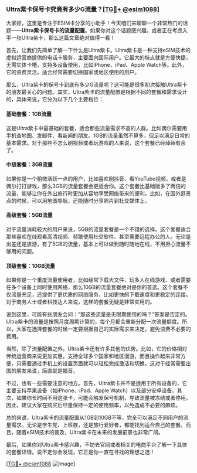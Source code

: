 ### Ultra紫卡保号卡究竟有多少G流量？[[TG💪+ @esim1088](https://t.me/s/esim1088)]

大家好，这里是专注于ESIM卡分享的小助手！今天咱们来聊聊一个非常热门的话题——**Ultra紫卡保号卡的流量配置**。如果你对这个话题感兴趣，或者正在考虑入手一张Ultra紫卡，那么这篇文章绝对值得一看！

首先，让我们先简单了解一下什么是Ultra紫卡。Ultra紫卡是一种支持eSIM技术的虚拟运营商提供的电话卡服务，主要面向国际用户。它最大的特点就是方便快捷，无需实体卡槽，支持多设备使用，比如iPhone、iPad、Apple Watch等。此外，它的资费灵活，适合经常需要切换国家或地区使用的用户。

那么，Ultra紫卡的保号卡到底有多少G流量呢？这可能是很多初次接触Ultra紫卡的朋友最关心的问题。其实，Ultra紫卡的流量配置是根据不同的套餐和需求设计的，具体来说，它分为以下几个主要档位：

#### **基础套餐：1GB流量**
这是Ultra紫卡中最基础的套餐，适合那些流量需求不高的人群。比如偶尔需要用手机查地图、发邮件、看新闻的朋友。1GB的流量虽然不算多，但足以满足日常的基本需求。对于那些不怎么刷视频或者玩游戏的人来说，这个套餐已经绰绰有余了。

#### **中级套餐：3GB流量**
如果你是一个稍微活跃一点的用户，比如喜欢刷抖音、看YouTube视频，或者是偶尔打打游戏，那么3GB的流量套餐会更适合你。这个套餐比基础版多了两倍的流量，能够让你在外出旅行时更加从容地享受网络带来的便利。比如，在国外逛景点的时候，可以用地图导航，还能随时分享照片到社交媒体上。

#### **高级套餐：5GB流量**
对于流量消耗较大的用户来说，5GB的流量套餐是一个不错的选择。这个套餐适合那些喜欢在线观看高清视频、频繁使用社交软件、甚至需要远程办公的人。无论是出差还是旅游，有了5GB的流量，基本上可以做到随时随地在线，不用担心流量不够用的问题。

#### **顶级套餐：10GB流量**
如果你是一个重度流量使用者，比如经常下载大文件、玩多人在线游戏、或者需要在多个设备上同时使用网络，那么10GB的流量套餐绝对是你的首选。这个套餐不仅流量充足，还提供了更优质的网络服务，比如更快的下载速度和更稳定的连接。对于商务人士或者科技达人来说，这样的套餐无疑是非常实用的。

说到这里，可能有些朋友会问：“那这些流量是无限期使用的吗？”答案是否定的。Ultra紫卡的流量是按照月度周期计算的，每个月都会重新分配一次流量额度。所以，大家在选择套餐的时候一定要根据自己的实际需求来决定，避免浪费不必要的费用。

当然，除了流量配置之外，Ultra紫卡还有许多其他的优势。比如，它的价格相对传统运营商来说更加实惠，支持全球多个国家和地区漫游，而且操作起来非常方便，只需要通过手机上的设置页面就可以轻松完成激活和切换。这对于经常需要出国的朋友来说，简直就是福音。

不过，也有一些需要注意的地方。首先，Ultra紫卡并不是适用于所有设备的，它主要支持苹果设备（如iPhone、iPad、Apple Watch）以及部分安卓设备。其次，如果你长时间不用这张卡，可能会触发保号机制，导致流量被冻结或者停用。因此，建议大家在购买后尽量保持一定的使用频率，以免造成不必要的麻烦。

总的来说，Ultra紫卡的流量配置从1GB到10GB不等，完全可以满足不同用户的流量需求。无论是学生党、上班族，还是旅行爱好者，都能找到适合自己的套餐。而且，随着eSIM技术的普及，Ultra紫卡在未来的发展前景也非常广阔。

最后，如果你对Ultra紫卡感兴趣，不妨去官网或者相关的电商平台了解一下具体的套餐详情。说不定你会发现，它正是你一直在寻找的理想之选！

[[TG💪+ @esim1088](https://t.me/s/esim1088) ![Image](https://i.postimg.cc/4NQfJmqS/Snipaste-2025-05-13-00-14-12.png)]